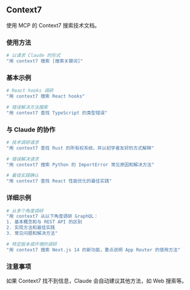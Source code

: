 ## Context7

使用 MCP 的 Context7 搜索技术文档。

### 使用方法

```bash
# 以请求 Claude 的形式
"用 context7 搜索 [搜索关键词]"
```

### 基本示例

```bash
# React hooks 调研
"用 context7 搜索 React hooks"

# 错误解决方法搜索
"用 context7 查找 TypeScript 的类型错误"
```

### 与 Claude 的协作

```bash
# 技术调研请求
"用 context7 查找 Rust 的所有权系统，并以初学者友好的方式解释"

# 错误解决请求
"用 context7 搜索 Python 的 ImportError 常见原因和解决方法"

# 最佳实践确认
"用 context7 查找 React 性能优化的最佳实践"
```

### 详细示例

```bash
# 从多个角度调研
"用 context7 从以下角度调研 GraphQL：
1. 基本概念和与 REST API 的区别
2. 实现方法和最佳实践
3. 常见问题和解决方法"

# 特定版本或环境的调研
"用 context7 搜索 Next.js 14 的新功能，重点说明 App Router 的使用方法"
```

### 注意事项

如果 Context7 找不到信息，Claude 会自动建议其他方法，如 Web 搜索等。
